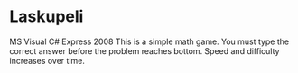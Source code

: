 Laskupeli
========
MS Visual C# Express 2008
This is a simple math game. You must type the correct answer before the problem reaches bottom. Speed and difficulty increases over time.
